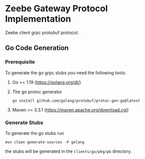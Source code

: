 # Zeebe Gateway Protocol Implementation

Zeebe client grpc protobuf protocol.

## Go Code Generation

### Prerequisite

To generate the go grpc stubs you need the following tools:

1. Go >= 1.19 (https://golang.org/dl/)
2. The go protoc generator

   ```
   go install github.com/golang/protobuf/protoc-gen-go@latest
   ```
3. Maven >= 3.3.1 (https://maven.apache.org/download.cgi)

### Generate Stubs

To generate the go stubs run

```
mvn clean generate-sources -P golang
```

the stubs will be generated in the `clients/go/pkg/pb` directory.

